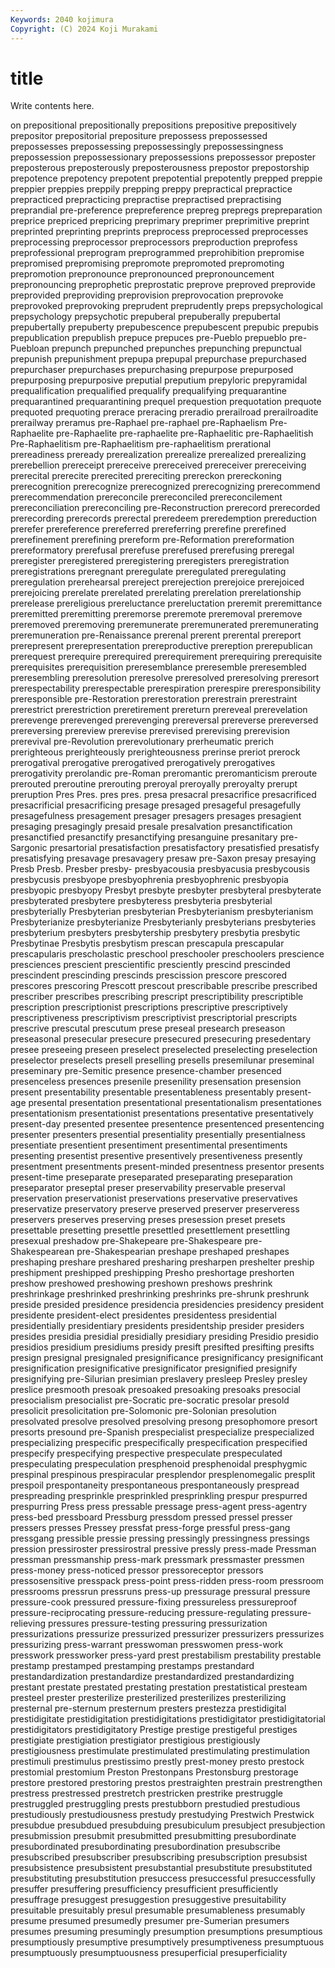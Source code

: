 ```yaml
---
Keywords: 2040 kojimura
Copyright: (C) 2024 Koji Murakami
---
```


# title

Write contents here.



on prepositional prepositionally
prepositions prepositive prepositively prepositor prepositorial prepositure prepossess prepossessed prepossesses prepossessing
prepossessingly prepossessingness prepossession prepossessionary prepossessions prepossessor preposter preposterous preposterously preposterousness
prepostor prepostorship prepotence prepotency prepotent prepotential prepotently prepped preppie preppier
preppies preppily prepping preppy prepractical prepractice prepracticed prepracticing prepractise prepractised
prepractising preprandial pre-preference prepreference prepreg prepregs prepreparation preprice prepriced prepricing
preprimary preprimer preprimitive preprint preprinted preprinting preprints preprocess preprocessed preprocesses
preprocessing preprocessor preprocessors preproduction preprofess preprofessional preprogram preprogrammed preprohibition prepromise
prepromised prepromising prepromote prepromoted prepromoting prepromotion prepronounce prepronounced prepronouncement prepronouncing
preprophetic preprostatic preprove preproved preprovide preprovided preproviding preprovision preprovocation preprovoke
preprovoked preprovoking preprudent preprudently preps prepsychological prepsychology prepsychotic prepuberal prepuberally
prepubertal prepubertally prepuberty prepubescence prepubescent prepubic prepubis prepublication prepublish prepuce
prepuces pre-Pueblo prepueblo pre-Puebloan prepunch prepunched prepunches prepunching prepunctual prepunish
prepunishment prepupa prepupal prepurchase prepurchased prepurchaser prepurchases prepurchasing prepurpose prepurposed
prepurposing prepurposive preputial preputium prepyloric prepyramidal prequalification prequalified prequalify prequalifying
prequarantine prequarantined prequarantining prequel prequestion prequotation prequote prequoted prequoting prerace
preracing preradio prerailroad prerailroadite prerailway preramus pre-Raphael pre-raphael pre-Raphaelism Pre-Raphaelite
pre-Raphaelite pre-raphaelite pre-Raphaelitic pre-Raphaelitish Pre-Raphaelitism pre-Raphaelitism pre-raphaelitism prerational prereadiness preready
prerealization prerealize prerealized prerealizing prerebellion prereceipt prereceive prereceived prereceiver prereceiving
prerecital prerecite prerecited prereciting prereckon prereckoning prerecognition prerecognize prerecognized prerecognizing
prerecommend prerecommendation prereconcile prereconciled prereconcilement prereconciliation prereconciling pre-Reconstruction prerecord prerecorded
prerecording prerecords prerectal preredeem preredemption prereduction prerefer prereference prereferred prereferring
prerefine prerefined prerefinement prerefining prereform pre-Reformation prereformation prereformatory prerefusal prerefuse
prerefused prerefusing preregal preregister preregistered preregistering preregisters preregistration preregistrations preregnant
preregulate preregulated preregulating preregulation prerehearsal prereject prerejection prerejoice prerejoiced prerejoicing
prerelate prerelated prerelating prerelation prerelationship prerelease prereligious prereluctance prereluctation preremit
preremittance preremitted preremitting preremorse preremote preremoval preremove preremoved preremoving preremunerate
preremunerated preremunerating preremuneration pre-Renaissance prerenal prerent prerental prereport prerepresent prerepresentation
prereproductive prereption prerepublican prerequest prerequire prerequired prerequirement prerequiring prerequisite prerequisites
prerequisition preresemblance preresemble preresembled preresembling preresolution preresolve preresolved preresolving preresort
prerespectability prerespectable prerespiration prerespire preresponsibility preresponsible pre-Restoration prerestoration prerestrain prerestraint
prerestrict prerestriction preretirement prereturn prereveal prerevelation prerevenge prerevenged prerevenging prereversal
prereverse prereversed prereversing prereview prerevise prerevised prerevising prerevision prerevival pre-Revolution
prerevolutionary prerheumatic prerich prerighteous prerighteously prerighteousness prerinse preriot prerock prerogatival
prerogative prerogatived prerogatively prerogatives prerogativity prerolandic pre-Roman preromantic preromanticism preroute
prerouted preroutine prerouting preroyal preroyally preroyalty prerupt preruption Pres Pres.
pres pres. presa presacral presacrifice presacrificed presacrificial presacrificing presage presaged
presageful presagefully presagefulness presagement presager presagers presages presagient presaging presagingly
presaid presale presalvation presanctification presanctified presanctify presanctifying presanguine presanitary pre-Sargonic
presartorial presatisfaction presatisfactory presatisfied presatisfy presatisfying presavage presavagery presaw pre-Saxon
presay presaying Presb Presb. Presber presby- presbyacousia presbyacusia presbycousis presbycusis
presbyope presbyophrenia presbyophrenic presbyopia presbyopic presbyopy Presbyt presbyte presbyter presbyteral
presbyterate presbyterated presbytere presbyteress presbyteria presbyterial presbyterially Presbyterian presbyterian Presbyterianism
presbyterianism Presbyterianize presbyterianize Presbyterianly presbyterians presbyteries presbyterium presbyters presbytership presbytery
presbytia presbytic Presbytinae Presbytis presbytism prescan prescapula prescapular prescapularis prescholastic
preschool preschooler preschoolers prescience presciences prescient prescientific presciently prescind prescinded
prescindent prescinding prescinds prescission prescore prescored prescores prescoring Prescott prescout
prescribable prescribe prescribed prescriber prescribes prescribing prescript prescriptibility prescriptible prescription
prescriptionist prescriptions prescriptive prescriptively prescriptiveness prescriptivism prescriptivist prescriptorial prescripts prescrive
prescutal prescutum prese preseal presearch preseason preseasonal presecular presecure presecured
presecuring presedentary presee preseeing preseen preselect preselected preselecting preselection preselector
preselects presell preselling presells presemilunar preseminal preseminary pre-Semitic presence presence-chamber
presenced presenceless presences presenile presenility presensation presension present presentability presentable
presentableness presentably present-age presental presentation presentational presentationalism presentationes presentationism presentationist
presentations presentative presentatively present-day presented presentee presentence presentenced presentencing presenter
presenters presential presentiality presentially presentialness presentiate presentient presentiment presentimental presentiments
presenting presentist presentive presentively presentiveness presently presentment presentments present-minded presentness
presentor presents present-time preseparate preseparated preseparating preseparation preseparator preseptal preser
preservability preservable preserval preservation preservationist preservations preservative preservatives preservatize preservatory
preserve preserved preserver preserveress preservers preserves preserving preses presession preset
presets presettable presetting presettle presettled presettlement presettling presexual preshadow pre-Shakepeare
pre-Shakespeare pre-Shakespearean pre-Shakespearian preshape preshaped preshapes preshaping preshare preshared presharing
presharpen preshelter preship preshipment preshipped preshipping Presho preshortage preshorten preshow
preshowed preshowing preshown preshows preshrink preshrinkage preshrinked preshrinking preshrinks pre-shrunk
preshrunk preside presided presidence presidencia presidencies presidency president presidente president-elect
presidentes presidentess presidential presidentially presidentiary presidents presidentship presider presiders presides
presidia presidial presidially presidiary presiding Presidio presidio presidios presidium presidiums
presidy presift presifted presifting presifts presign presignal presignaled presignificance presignificancy
presignificant presignification presignificative presignificator presignified presignify presignifying pre-Silurian presimian preslavery
presleep Presley presley preslice presmooth presoak presoaked presoaking presoaks presocial
presocialism presocialist pre-Socratic pre-socratic presolar presold presolicit presolicitation pre-Solomonic pre-Solonian
presolution presolvated presolve presolved presolving presong presophomore presort presorts presound
pre-Spanish prespecialist prespecialize prespecialized prespecializing prespecific prespecifically prespecification prespecified prespecify
prespecifying prespective prespeculate prespeculated prespeculating prespeculation presphenoid presphenoidal presphygmic prespinal
prespinous prespiracular presplendor presplenomegalic presplit prespoil prespontaneity prespontaneous prespontaneously prespread
prespreading presprinkle presprinkled presprinkling prespur prespurred prespurring Press press pressable
pressage press-agent press-agentry press-bed pressboard Pressburg pressdom pressed pressel presser
pressers presses Pressey pressfat press-forge pressful press-gang pressgang pressible pressie
pressing pressingly pressingness pressings pression pressiroster pressirostral pressive pressly press-made
Pressman pressman pressmanship press-mark pressmark pressmaster pressmen press-money press-noticed pressor
pressoreceptor pressors pressosensitive presspack press-point press-ridden press-room pressroom pressrooms pressrun
pressruns press-up pressurage pressural pressure pressure-cook pressured pressure-fixing pressureless pressureproof
pressure-reciprocating pressure-reducing pressure-regulating pressure-relieving pressures pressure-testing pressuring pressurization pressurizations pressurize
pressurized pressurizer pressurizers pressurizes pressurizing press-warrant presswoman presswomen press-work presswork
pressworker press-yard prest prestabilism prestability prestable prestamp prestamped prestamping prestamps
prestandard prestandardization prestandardize prestandardized prestandardizing prestant prestate prestated prestating prestation
prestatistical presteam presteel prester presterilize presterilized presterilizes presterilizing presternal pre-sternum
presternum presters prestezza prestidigital prestidigitate prestidigitation prestidigitations prestidigitator prestidigitatorial prestidigitators
prestidigitatory Prestige prestige prestigeful prestiges prestigiate prestigiation prestigiator prestigious prestigiously
prestigiousness prestimulate prestimulated prestimulating prestimulation prestimuli prestimulus prestissimo prestly prest-money
presto prestock prestomial prestomium Preston Prestonpans Prestonsburg prestorage prestore prestored
prestoring prestos prestraighten prestrain prestrengthen prestress prestressed prestretch prestricken prestrike
prestruggle prestruggled prestruggling prests prestubborn prestudied prestudious prestudiously prestudiousness prestudy
prestudying Prestwich Prestwick presubdue presubdued presubduing presubiculum presubject presubjection presubmission
presubmit presubmitted presubmitting presubordinate presubordinated presubordinating presubordination presubscribe presubscribed presubscriber
presubscribing presubscription presubsist presubsistence presubsistent presubstantial presubstitute presubstituted presubstituting presubstitution
presuccess presuccessful presuccessfully presuffer presuffering presufficiency presufficient presufficiently presuffrage presuggest
presuggestion presuggestive presuitability presuitable presuitably presul presumable presumableness presumably presume
presumed presumedly presumer pre-Sumerian presumers presumes presuming presumingly presumption presumptions
presumptious presumptiously presumptive presumptively presumptiveness presumptuous presumptuously presumptuousness presuperficial presuperficiality

